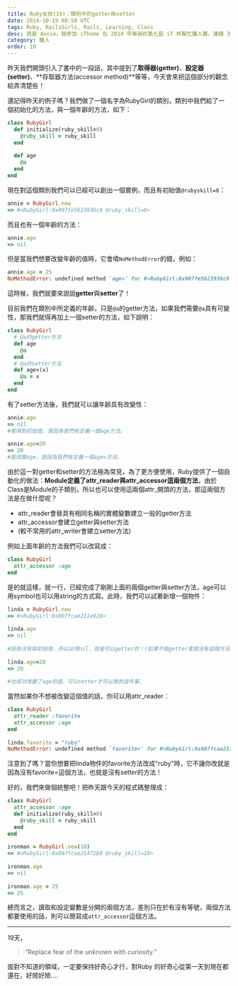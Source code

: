 ```yaml
---
title: Ruby女孩(19)：類別中的getter與setter
date: 2014-10-19 08:58 UTC
tags: Ruby, RailsGirls, Rails, Learning, Class
desc: 我是 Annie，我參加 iThome 在 2014 年舉辦的第七屆 iT 邦幫忙鐵人賽，連續 30 天不中斷地記錄自己學習 Ruby 的歷程，這一系列 30 篇文章，推薦給跟我一樣初學 Ruby 約半年的朋友參考。
category: 鐵人
order: 19
---
```


昨天我們開頭引入了書中的一段話，其中提到了**取得器(getter)**、**設定器(setter)**、**存取器方法(accessor method)**等等，今天會來把這個部分的觀念給弄清楚些！

還記得昨天的例子嗎？我們做了一個名字為RubyGirl的類別，類別中我們給了一個初始化的方法，與一個年齡的方法，如下：

~~~ruby
class RubyGirl  
  def initialize(ruby_skill=0)  
    @ruby_skill = ruby_skill  
  end  
  
  def age  
    @a  
  end  
end  
~~~

現在對這個類別我們可以已經可以創出一個實例，而且有初始值`@rubyskill=0`：

~~~ruby
annie = RubyGirl.new  
=> #<RubyGirl:0x007fe5623936c8 @ruby_skill=0>  
~~~

而且也有一個年齡的方法：

~~~ruby
annie.age  
=> nil  
~~~

但是當我們想要改變年齡的值時，它會噴`NoMethodError`的錯，例如：

~~~ruby
annie.age = 25  
NoMethodError: undefined method `age=' for #<RubyGirl:0x007fe5623936c8 @ruby_skill=0, @a=nil>  
~~~

這時候，我們就要來說說**getter**與**setter**了！

目前我們在類別中所定義的年齡，只是`@a`的getter方法，如果我們需要`@a`具有可變性，那我們就得再加上一個setter的方法，如下說明：

~~~ruby
class RubyGirl  
  # @a的getter方法  
  def age  
    @a  
  end  
  # @a的setter方法  
  def age=(x)  
    @a = x  
  end  
end  
~~~

有了setter方法後，我們就可以讓年齡具有改變性：

~~~ruby
annie.age  
=> nil  
#能得到初始值，是因為我們有定義一個age方法。  
  
annie.age=20  
=> 20  
#能改變age，是因為我們有定義一個age=方法。  
~~~

由於這一對getter和setter的方法極為常見，為了更方便使用，Ruby提供了一個自動化的做法：**Module定義了attr_reader與attr_accessor這兩個方法**，由於Class是Module的子類別，所以也可以使用這兩個attr_開頭的方法，那這兩個方法是在做什麼呢？

* attr_reader會替具有相同名稱的實體變數建立一般的getter方法
* attr_accessor會建立getter與setter方法
* (較不常用的attr_writer會建立setter方法)

例如上面年齡的方法我們可以改寫成：

~~~ruby
class RubyGirl  
  attr_accessor :age  
end  
~~~

是的就這樣，就一行，已經完成了剛剛上面的兩個getter與setter方法，age可以用symbol也可以用string的方式寫。此時，我們可以試著新增一個物件：

~~~ruby
linda = RubyGirl.new  
=> #<RubyGirl:0x007fcae211e928>  
  
linda.age  
=> nil  
  
#因為沒有給初始值，所以出現nil，但是可以getter的！(如果不能getter會說沒有這個方法！)  
  
linda.age=20  
=> 20  
  
#也成功改變了age的值，可以setter才可以做到這件事。  
~~~

當然如果你不想被改變這個值的話，你可以用attr_reader：

~~~ruby
class RubyGirl  
  attr_reader :favorite  
  attr_accessor :age  
end  
  
linda.favorite = "ruby"  
NoMethodError: undefined method `favorite=' for #<RubyGirl:0x007fcae211e928 @age=20>  
~~~

注意到了嗎？當你想要把linda物件的favorite方法改成"ruby"時，它不讓你改就是因為沒有favorite=這個方法，也就是沒有setter的方法！

好的，我們來做個統整吧！把昨天跟今天的程式碼整理成：

~~~ruby
class RubyGirl  
  attr_accessor :age  
  def initialize(ruby_skill=0)  
    @ruby_skill = ruby_skill  
  end  
end  
  
ironman = RubyGirl.new(10)  
=> #<RubyGirl:0x007fcae21472b0 @ruby_skill=10>  
  
ironman.age  
=> nil  
  
ironman.age = 25  
=> 25  
~~~

總而言之，讀取和設定變數是分開的兩個方法，差別只在於有沒有等號，兩個方法都要使用的話，則可以簡寫成`attr_accessor`這個方法。

---

19天，

> “Replace fear of the unknown with curiosity.”

面對不知道的領域，一定要保持好奇心才行，對Ruby 的好奇心從第一天到現在都還在，好險好險....
